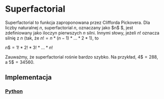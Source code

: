 # Superfactorial

Superfactorial to funkcja zaproponowana przez Clifforda Pickovera. Dla liczby naturalnej $n$, superfactorial $n$, oznaczany jako $n\$ $, jest zdefiniowany jako iloczyn pierwszych $n$ silni. Innymi słowy, jeżeli $n!$ oznacza silnię z $n$ (tak, że $n! = n * (n - 1) * ... * 2 * 1)$, to

$n\$ = 1! * 2! * 3! * ... * n!$

Zauważmy, że superfactorial rośnie bardzo szybko. Na przykład, $4\$=288$, a $5\$=34560$.

## Implementacja

### [Python](../../programming/python/algorithms/integers/superfactorial.md)
